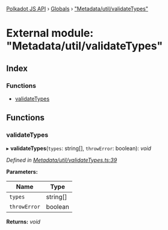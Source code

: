 [Polkadot JS API](../README.md) › [Globals](../globals.md) › ["Metadata/util/validateTypes"](_metadata_util_validatetypes_.md)

# External module: "Metadata/util/validateTypes"

## Index

### Functions

* [validateTypes](_metadata_util_validatetypes_.md#validatetypes)

## Functions

###  validateTypes

▸ **validateTypes**(`types`: string[], `throwError`: boolean): *void*

*Defined in [Metadata/util/validateTypes.ts:39](https://github.com/polkadot-js/api/blob/bf8bed36ef/packages/types/src/Metadata/util/validateTypes.ts#L39)*

**Parameters:**

Name | Type |
------ | ------ |
`types` | string[] |
`throwError` | boolean |

**Returns:** *void*
